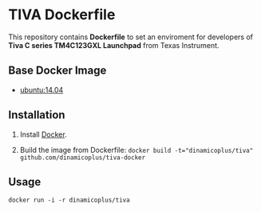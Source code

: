 # TIVA Dockerfile

This repository contains **Dockerfile** to set an enviroment for developers of **Tiva C series TM4C123GXL Launchpad** from Texas Instrument.

## Base Docker Image

- [ubuntu:14.04](https://registry.hub.docker.com/u/library/ubuntu/)

## Installation

1. Install [Docker](https://www.docker.com/).

2. Build the image from Dockerfile:
`docker build -t="dinamicoplus/tiva" github.com/dinamicoplus/tiva-docker`

## Usage

`docker run -i -r dinamicoplus/tiva`
